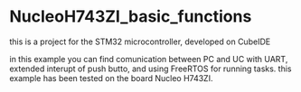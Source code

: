 # NucleoH743ZI_basic_functions
this is a project for the STM32 microcontroller, developed on CubeIDE

in this example you can find comunication between PC and UC with UART, extended interupt of push butto, and using FreeRTOS for running tasks.
this example has been tested on the board Nucleo H743ZI.
